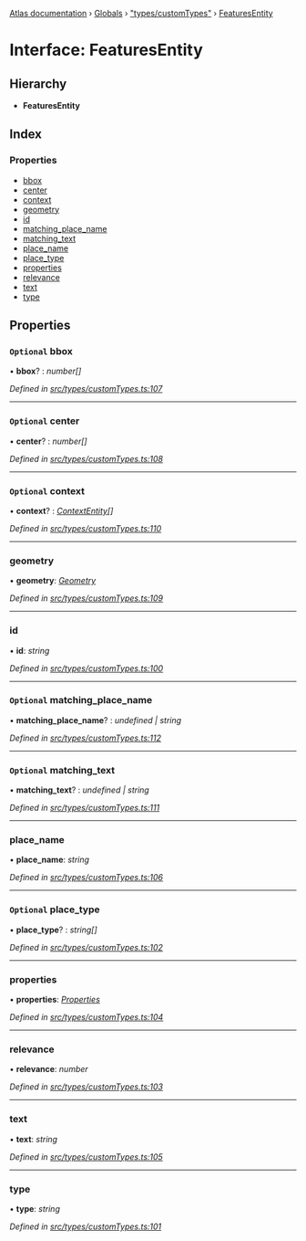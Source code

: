 [Atlas documentation](../README.md) › [Globals](../globals.md) › ["types/customTypes"](../modules/_types_customtypes_.md) › [FeaturesEntity](_types_customtypes_.featuresentity.md)

# Interface: FeaturesEntity

## Hierarchy

* **FeaturesEntity**

## Index

### Properties

* [bbox](_types_customtypes_.featuresentity.md#optional-bbox)
* [center](_types_customtypes_.featuresentity.md#optional-center)
* [context](_types_customtypes_.featuresentity.md#optional-context)
* [geometry](_types_customtypes_.featuresentity.md#geometry)
* [id](_types_customtypes_.featuresentity.md#id)
* [matching_place_name](_types_customtypes_.featuresentity.md#optional-matching_place_name)
* [matching_text](_types_customtypes_.featuresentity.md#optional-matching_text)
* [place_name](_types_customtypes_.featuresentity.md#place_name)
* [place_type](_types_customtypes_.featuresentity.md#optional-place_type)
* [properties](_types_customtypes_.featuresentity.md#properties)
* [relevance](_types_customtypes_.featuresentity.md#relevance)
* [text](_types_customtypes_.featuresentity.md#text)
* [type](_types_customtypes_.featuresentity.md#type)

## Properties

### `Optional` bbox

• **bbox**? : *number[]*

*Defined in [src/types/customTypes.ts:107](https://github.com/chronark/atlas/blob/7f0bbb7/src/types/customTypes.ts#L107)*

___

### `Optional` center

• **center**? : *number[]*

*Defined in [src/types/customTypes.ts:108](https://github.com/chronark/atlas/blob/7f0bbb7/src/types/customTypes.ts#L108)*

___

### `Optional` context

• **context**? : *[ContextEntity](_types_customtypes_.contextentity.md)[]*

*Defined in [src/types/customTypes.ts:110](https://github.com/chronark/atlas/blob/7f0bbb7/src/types/customTypes.ts#L110)*

___

###  geometry

• **geometry**: *[Geometry](_types_customtypes_.geometry.md)*

*Defined in [src/types/customTypes.ts:109](https://github.com/chronark/atlas/blob/7f0bbb7/src/types/customTypes.ts#L109)*

___

###  id

• **id**: *string*

*Defined in [src/types/customTypes.ts:100](https://github.com/chronark/atlas/blob/7f0bbb7/src/types/customTypes.ts#L100)*

___

### `Optional` matching_place_name

• **matching_place_name**? : *undefined | string*

*Defined in [src/types/customTypes.ts:112](https://github.com/chronark/atlas/blob/7f0bbb7/src/types/customTypes.ts#L112)*

___

### `Optional` matching_text

• **matching_text**? : *undefined | string*

*Defined in [src/types/customTypes.ts:111](https://github.com/chronark/atlas/blob/7f0bbb7/src/types/customTypes.ts#L111)*

___

###  place_name

• **place_name**: *string*

*Defined in [src/types/customTypes.ts:106](https://github.com/chronark/atlas/blob/7f0bbb7/src/types/customTypes.ts#L106)*

___

### `Optional` place_type

• **place_type**? : *string[]*

*Defined in [src/types/customTypes.ts:102](https://github.com/chronark/atlas/blob/7f0bbb7/src/types/customTypes.ts#L102)*

___

###  properties

• **properties**: *[Properties](_types_customtypes_.properties.md)*

*Defined in [src/types/customTypes.ts:104](https://github.com/chronark/atlas/blob/7f0bbb7/src/types/customTypes.ts#L104)*

___

###  relevance

• **relevance**: *number*

*Defined in [src/types/customTypes.ts:103](https://github.com/chronark/atlas/blob/7f0bbb7/src/types/customTypes.ts#L103)*

___

###  text

• **text**: *string*

*Defined in [src/types/customTypes.ts:105](https://github.com/chronark/atlas/blob/7f0bbb7/src/types/customTypes.ts#L105)*

___

###  type

• **type**: *string*

*Defined in [src/types/customTypes.ts:101](https://github.com/chronark/atlas/blob/7f0bbb7/src/types/customTypes.ts#L101)*
